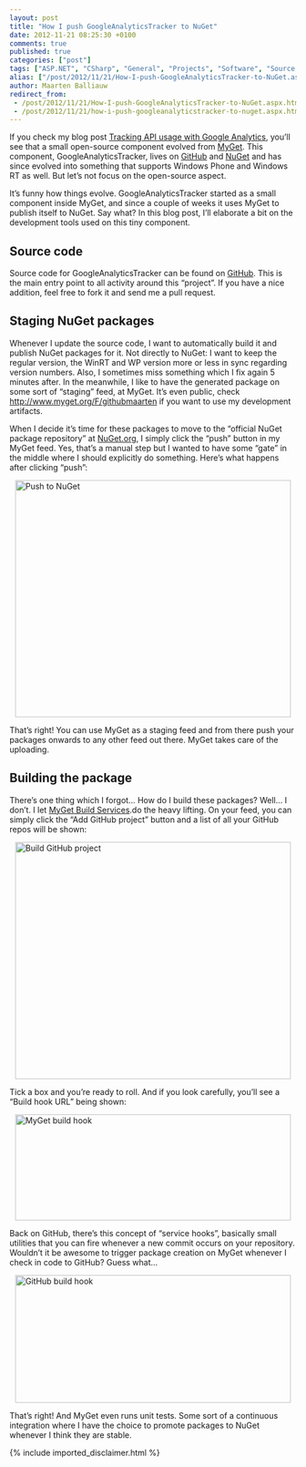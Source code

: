 ```yaml
---
layout: post
title: "How I push GoogleAnalyticsTracker to NuGet"
date: 2012-11-21 08:25:30 +0100
comments: true
published: true
categories: ["post"]
tags: ["ASP.NET", "CSharp", "General", "Projects", "Software", "Source control", "Testing"]
alias: ["/post/2012/11/21/How-I-push-GoogleAnalyticsTracker-to-NuGet.aspx", "/post/2012/11/21/how-i-push-googleanalyticstracker-to-nuget.aspx"]
author: Maarten Balliauw
redirect_from:
 - /post/2012/11/21/How-I-push-GoogleAnalyticsTracker-to-NuGet.aspx.html
 - /post/2012/11/21/how-i-push-googleanalyticstracker-to-nuget.aspx.html
---
```

<p>If you check my blog post <a href="/post/2012/01/20/Tracking-API-usage-with-Google-Analytics.aspx">Tracking API usage with Google Analytics</a>, you’ll see that a small open-source component evolved from <a href="http://www.myget.org">MyGet</a>. This component, GoogleAnalyticsTracker, lives on <a href="https://github.com/maartenba/GoogleAnalyticsTracker">GitHub</a> and <a href="http://nuget.org/packages/GoogleAnalyticsTracker">NuGet</a> and has since evolved into something that supports Windows Phone and Windows RT as well. But let’s not focus on the open-source aspect.</p>  <p>It’s funny how things evolve. GoogleAnalyticsTracker started as a small component inside MyGet, and since a couple of weeks it uses MyGet to publish itself to NuGet. Say what? In this blog post, I’ll elaborate a bit on the development tools used on this tiny component.</p>  <h2>Source code</h2>  <p>Source code for GoogleAnalyticsTracker can be found on <a href="https://github.com/maartenba/GoogleAnalyticsTracker">GitHub</a>. This is the main entry point to all activity around this “project”. If you have a nice addition, feel free to fork it and send me a pull request. </p>  <h2>Staging NuGet packages</h2>  <p>Whenever I update the source code, I want to automatically build it and publish NuGet packages for it. Not directly to NuGet: I want to keep the regular version, the WinRT and WP version more or less in sync regarding version numbers. Also, I sometimes miss something which I fix again 5 minutes after. In the meanwhile, I like to have the generated package on some sort of “staging” feed, at MyGet. It’s even public, check <a title="http://www.myget.org/feed/Packages/githubmaarten" href="http://www.myget.org/F/githubmaarten">http://www.myget.org/F/githubmaarten</a> if you want to use my development artifacts.</p>  <p>When I decide it’s time for these packages to move to the “official NuGet package repository” at <a href="www.nuget.org" target="_blank">NuGet.org</a>, I simply click the “push” button in my MyGet feed. Yes, that’s a manual step but I wanted to have some “gate” in the middle where I should explicitly do something. Here’s what happens after clicking “push”:</p>  <p><a href="/images/image_227.png"><img title="Push to NuGet" style="border-left-width: 0px; border-right-width: 0px; background-image: none; border-bottom-width: 0px; float: none; padding-top: 0px; padding-left: 0px; margin: 5px auto; display: block; padding-right: 0px; border-top-width: 0px" border="0" alt="Push to NuGet" src="/images/image_thumb_191.png" width="484" height="416" /></a></p>  <p>That’s right! You can use MyGet as a staging feed and from there push your packages onwards to any other feed out there. MyGet takes care of the uploading.</p>  <h2>Building the package</h2>  <p>There’s one thing which I forgot… How do I build these packages? Well… I don’t. I let <a href="http://blog.myget.org/post/2012/10/15/MyGet-Build-Services-Public-Beta.aspx" target="_blank">MyGet Build Services</a>.do the heavy lifting. On your feed, you can simply click the “Add GitHub project” button and a list of all your GitHub repos will be shown:</p>  <p><a href="/images/image_228.png"><img title="Build GitHub project" style="border-left-width: 0px; border-right-width: 0px; background-image: none; border-bottom-width: 0px; float: none; padding-top: 0px; padding-left: 0px; margin: 5px auto; display: block; padding-right: 0px; border-top-width: 0px" border="0" alt="Build GitHub project" src="/images/image_thumb_192.png" width="484" height="416" /></a></p>  <p>Tick a box and you’re ready to roll. And if you look carefully, you’ll see a “Build hook URL” being shown:</p>  <p><a href="/images/image_229.png"><img title="MyGet build hook" style="border-left-width: 0px; border-right-width: 0px; background-image: none; border-bottom-width: 0px; float: none; padding-top: 0px; padding-left: 0px; margin: 5px auto; display: block; padding-right: 0px; border-top-width: 0px" border="0" alt="MyGet build hook" src="/images/image_thumb_193.png" width="484" height="186" /></a></p>  <p>Back on GitHub, there’s this concept of “service hooks”, basically small utilities that you can fire whenever a new commit occurs on your repository. Wouldn’t it be awesome to trigger package creation on MyGet whenever I check in code to GitHub? Guess what…</p>  <p><a href="/images/image_230.png"><img title="GitHub build hook" style="border-left-width: 0px; border-right-width: 0px; background-image: none; border-bottom-width: 0px; float: none; padding-top: 0px; padding-left: 0px; margin: 5px auto; display: block; padding-right: 0px; border-top-width: 0px" border="0" alt="GitHub build hook" src="/images/image_thumb_194.png" width="484" height="224" /></a></p>  <p>That’s right! And MyGet even runs unit tests. Some sort of a continuous integration where I have the choice to promote packages to NuGet whenever I think they are stable.</p>
{% include imported_disclaimer.html %}
